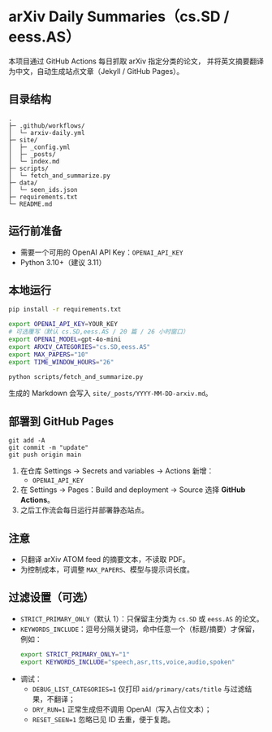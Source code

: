 # arXiv Daily Summaries（cs.SD / eess.AS）

本项目通过 GitHub Actions 每日抓取 arXiv 指定分类的论文，
并将英文摘要翻译为中文，自动生成站点文章（Jekyll / GitHub Pages）。

## 目录结构

```
.
├─ .github/workflows/
│  └─ arxiv-daily.yml
├─ site/
│  ├─ _config.yml
│  ├─ _posts/
│  └─ index.md
├─ scripts/
│  └─ fetch_and_summarize.py
├─ data/
│  └─ seen_ids.json
├─ requirements.txt
└─ README.md
```

## 运行前准备

- 需要一个可用的 OpenAI API Key：`OPENAI_API_KEY`
- Python 3.10+（建议 3.11）

## 本地运行

```bash
pip install -r requirements.txt

export OPENAI_API_KEY=YOUR_KEY
# 可选覆写（默认 cs.SD,eess.AS / 20 篇 / 26 小时窗口）
export OPENAI_MODEL=gpt-4o-mini
export ARXIV_CATEGORIES="cs.SD,eess.AS"
export MAX_PAPERS="10"
export TIME_WINDOW_HOURS="26"

python scripts/fetch_and_summarize.py
```

生成的 Markdown 会写入 `site/_posts/YYYY-MM-DD-arxiv.md`。

## 部署到 GitHub Pages


```
git add -A
git commit -m "update"
git push origin main
```


1. 在仓库 Settings → Secrets and variables → Actions 新增：
   - `OPENAI_API_KEY`
2. 在 Settings → Pages：Build and deployment → Source 选择 **GitHub Actions**。
3. 之后工作流会每日运行并部署静态站点。

## 注意

- 只翻译 arXiv ATOM feed 的摘要文本，不读取 PDF。
- 为控制成本，可调整 `MAX_PAPERS`、模型与提示词长度。

## 过滤设置（可选）

- `STRICT_PRIMARY_ONLY`（默认 1）：只保留主分类为 `cs.SD` 或 `eess.AS` 的论文。
- `KEYWORDS_INCLUDE`：逗号分隔关键词，命中任意一个（标题/摘要）才保留，例如：
  ```bash
  export STRICT_PRIMARY_ONLY="1"
  export KEYWORDS_INCLUDE="speech,asr,tts,voice,audio,spoken"
  ```
- 调试：
  - `DEBUG_LIST_CATEGORIES=1` 仅打印 `aid/primary/cats/title` 与过滤结果，不翻译；
  - `DRY_RUN=1` 正常生成但不调用 OpenAI（写入占位文本）；
  - `RESET_SEEN=1` 忽略已见 ID 去重，便于复跑。